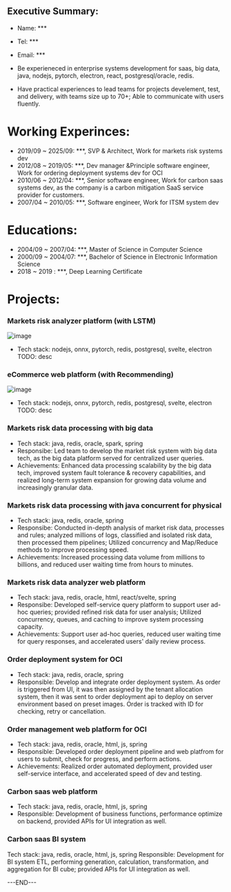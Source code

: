 ## Executive Summary:
* Name: ***
* Tel: ***
* Email: ***


* Be experieneced in enterprise systems development for saas, big data, java, nodejs, pytorch, electron, react, postgresql/oracle, redis.
* Have practical experiences to lead teams for projects develement, test, and delivery, with teams size up to 70+; Able to communicate with users fluently.


# Working Experinces:
* 2019/09 ~ 2025/09: ***, SVP & Architect, Work for markets risk systems dev
* 2012/08 ~ 2019/05: ***, Dev manager &Principle software engineer, Work for ordering deployment systems dev for OCI
* 2010/06 ~ 2012/04: ***, Senior software engineer, Work for carbon saas systems dev, as the company is a carbon mitigation SaaS service provider for customers.
* 2007/04 ~ 2010/05: ***, Software engineer, Work for ITSM system dev

# Educations:
* 2004/09 ~ 2007/04: ***, Master of Science in Computer Science
* 2000/09 ~ 2004/07: ***, Bachelor of Science in Electronic Information Science
* 2018    ~ 2019   : ***, Deep Learning Certificate


# Projects:

### Markets risk analyzer platform (with LSTM)
<img alt="image" src="https://github.com/user-attachments/assets/31e41ff1-087d-4b11-a1c8-4eea0ae3b29d" />

* Tech stack: nodejs, onnx, pytorch, redis, postgresql, svelte, electron
TODO: desc

### eCommerce web platform (with Recommending)
<img alt="image" src="https://github.com/user-attachments/assets/0c803cd1-3d5c-40fe-b2d6-69625de64e2d" />

* Tech stack: nodejs, onnx, pytorch, redis, postgresql, svelte, electron
TODO: desc


### Markets risk data processing with big data
* Tech stack: java, redis, oracle, spark, spring
* Responsibe: Led team to develop the market risk system with big data tech, as the big data platform served for centralized user queries.
* Achievements: Enhanced data processing scalability by the big data tech, improved system fault tolerance & recovery capabilities, and realized long-term system expansion for growing data volume and increasingly granular data.

### Markets risk data processing with java concurrent for physical
* Tech stack: java, redis, oracle, spring
* Responsibe: Conducted in-depth analysis of market risk data, processes and rules; analyzed millions of logs, classified and isolated risk data, then processed them pipelines; Utilized concurrency and Map/Reduce methods to improve processing speed.
* Achievements: Increased processing data volume from millions to billions, and reduced user waiting time from hours to minutes.


### Markets risk data analyzer web platform
* Tech stack: java, redis, oracle, html, react/svelte, spring
* Responsibe: Developed self-service query platform to support user ad-hoc queries; provided refined risk data for user analysis; Utilized concurrency, queues, and caching to improve system processing capacity.
* Achievements: Support user ad-hoc queries, reduced user waiting time for query responses, and accelerated users' daily review process.

### Order deployment system for OCI
* Tech stack: java, redis, oracle, spring
* Responsible: Develop and integrate order deployment system. As order is triggered from UI, it was then assigned by the tenant allocation system, then it was sent to order deployment api to deploy on server environment based on preset images. Order is tracked with ID for checking, retry or cancellation.

### Order management web platform for OCI
* Tech stack: java, redis, oracle, html, js, spring
* Responsible: Developed order deployment pipeline and web platfrom for users to submit, check for progress, and perform actions.
* Achievements: Realized order automated deployment, provided user self-service interface, and accelerated speed of dev and testing.

### Carbon saas web platform
* Tech stack: java, redis, oracle, html, js, spring
* Responsible: Development of business functions,  performance optimize on backend, provided APIs for UI integration as well.

### Carbon saas BI system
Tech stack: java, redis, oracle, html, js, spring
Responsible: Development for BI system ETL, performing generation, calculation, transformation, and aggregation for BI cube; provided APIs for UI integration as well.

---END---
